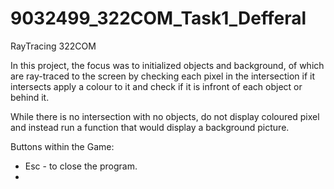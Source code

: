 # 9032499_322COM_Task1_Defferal
RayTracing 322COM

In this project, the focus was to initialized objects and background,
of which are ray-traced to the screen by checking each pixel in the
intersection if it intersects apply a colour to it and check if it is
infront of each object or behind it.

While there is no intersection with no objects, do not display coloured
pixel and instead run a function that would display a background picture.


Buttons within the Game:

- Esc - to close the program.
- 
